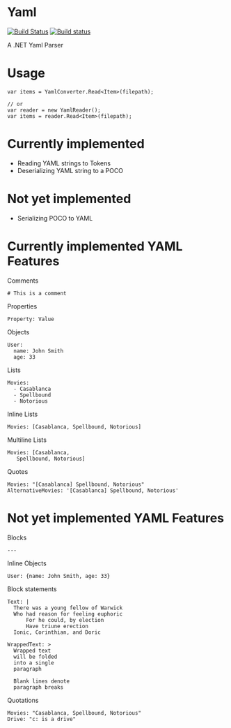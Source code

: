 # Yaml
[![Build Status](https://travis-ci.org/WickedFlame/Yaml.svg?branch=master)](https://travis-ci.org/WickedFlame/Yaml)
[![Build status](https://ci.appveyor.com/api/projects/status/u0vhwefngralstax?svg=true)](https://ci.appveyor.com/project/chriswalpen/yaml)

A .NET Yaml Parser

# Usage
```
var items = YamlConverter.Read<Item>(filepath);

// or
var reader = new YamlReader();
var items = reader.Read<Item>(filepath);
```

# Currently implemented 
- Reading YAML strings to Tokens
- Deserializing YAML string to a POCO

# Not yet implemented 
- Serializing POCO to YAML

# Currently implemented YAML Features
Comments
```
# This is a comment
```

Properties
```
Property: Value
```

Objects
```
User:
  name: John Smith
  age: 33
```

Lists
```
Movies:
  - Casablanca
  - Spellbound
  - Notorious
```

Inline Lists
```
Movies: [Casablanca, Spellbound, Notorious]
```

Multiline Lists
```
Movies: [Casablanca, 
   Spellbound, Notorious]
```

Quotes
```
Movies: "[Casablanca] Spellbound, Notorious"
AlternativeMovies: '[Casablanca] Spellbound, Notorious'
```

# Not yet implemented YAML Features

Blocks
```
--- 
```

Inline Objects
```
User: {name: John Smith, age: 33}
```

Block statements
```
Text: |
  There was a young fellow of Warwick
  Who had reason for feeling euphoric
      For he could, by election
      Have triune erection
  Ionic, Corinthian, and Doric

WrappedText: >
  Wrapped text
  will be folded
  into a single
  paragraph

  Blank lines denote
  paragraph breaks

```

Quotations
```
Movies: "Casablanca, Spellbound, Notorious"
Drive: "c: is a drive"
```

